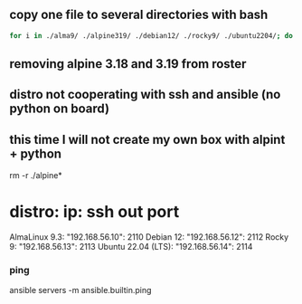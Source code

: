 ## copy one file to several directories with bash
```bash
for i in ./alma9/ ./alpine319/ ./debian12/ ./rocky9/ ./ubuntu2204/; do cp ./Vagrantfile ./ubuntu2204/; done
```

## removing alpine 3.18 and 3.19 from roster
## distro not cooperating with ssh and ansible (no python on board)
## this time I will not create my own box with alpint + python
rm -r ./alpine*

# distro: ip: ssh out port
AlmaLinux 9.3: "192.168.56.10": 2110
Debian 12: "192.168.56.12": 2112
Rocky 9: "192.168.56.13": 2113
Ubuntu 22.04 (LTS): "192.168.56.14": 2114

### ping
ansible servers -m ansible.builtin.ping